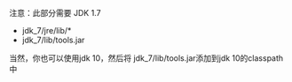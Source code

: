 注意：此部分需要 JDK 1.7
- jdk_7/jre/lib/*
- jdk_7/lib/tools.jar

当然，你也可以使用jdk 10，然后将 jdk_7/lib/tools.jar添加到jdk 10的classpath中